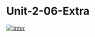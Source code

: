 # Unit-2-06-Extra
[![linter](https://github.com/<SophiaSamera>/<Unit-2-06-Extra>/workflows/linter/badge.svg)](https://github.com/marketplace/actions/super-linter)
